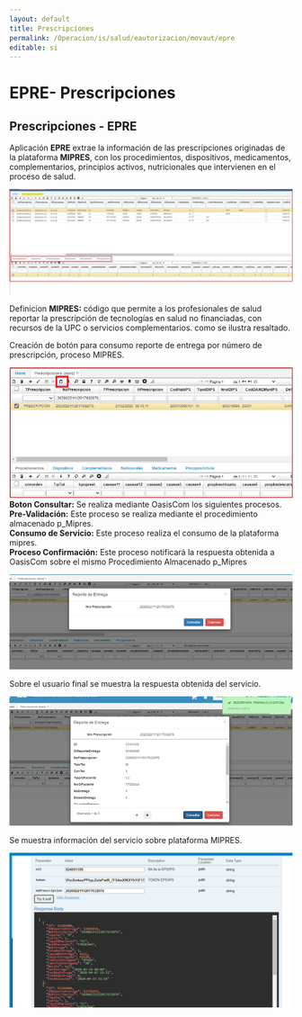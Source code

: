 ```yaml
---  
layout: default  
title: Prescripciones 
permalink: /Operacion/is/salud/eautorizacion/movaut/epre  
editable: si  
---  
```


# EPRE- Prescripciones   

## Prescripciones  - EPRE  

Aplicación **EPRE**  extrae la información de las prescripciones originadas de la plataforma **MIPRES**, con los procedimientos, dispositivos, medicamentos, complementarios, principios activos, nutricionales que intervienen en el proceso de salud.  

![](epre1.png) 

Definicion **MIPRES:** código que permite a los profesionales de salud reportar la prescripción de tecnologías en salud no financiadas, con recursos de la UPC o servicios complementarios. como se ilustra resaltado.  

Creación de botón para consumo reporte de entrega por número de prescripción, proceso MIPRES.  

![](epre2.png)  
**Boton Consultar:** Se realiza mediante OasisCom los siguientes procesos.  
**Pre-Validación:** Este proceso se realiza mediante el procedimiento almacenado p_Mipres.  
**Consumo de Servicio:** Este proceso realiza el consumo de la plataforma mipres.  
**Proceso Confirmación:** Este proceso notificará la respuesta obtenida a OasisCom sobre el mismo Procedimiento Almacenado p_Mipres  

![](epre3.png)  

Sobre el usuario final se muestra la respuesta obtenida del servicio.  

![](epre4.png)  

Se muestra información del servicio sobre plataforma MIPRES.  

![](epre5.png)  















